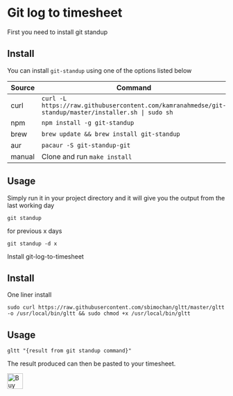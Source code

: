 # Git log to timesheet

First you need to install git standup
## Install

You can install `git-standup` using one of the options listed below

| Source | Command |
| --- | --- |
| curl | `curl -L https://raw.githubusercontent.com/kamranahmedse/git-standup/master/installer.sh \| sudo sh` |
| npm | `npm install -g git-standup` |
| brew | `brew update && brew install git-standup` |
| aur | `pacaur -S git-standup-git` |
| manual | Clone and run `make install` |

## Usage

Simply run it in your project directory and it will give you the output from the last working day

```shell
git standup
```
for previous x days
```shell
git standup -d x
```
Install git-log-to-timesheet

## Install

One liner install
```shell
sudo curl https://raw.githubusercontent.com/sbimochan/gltt/master/gltt -o /usr/local/bin/gltt && sudo chmod +x /usr/local/bin/gltt
```

## Usage

```shell
gltt "{result from git standup command}"
```


The result produced can then be pasted to your timesheet.

<a href='https://ko-fi.com/D1D8IIBU' target='_blank'><img height='36' style='border:0px;height:36px;' src='https://az743702.vo.msecnd.net/cdn/kofi2.png?v=0' border='0' alt='Buy Me a Coffee at ko-fi.com' /></a>
